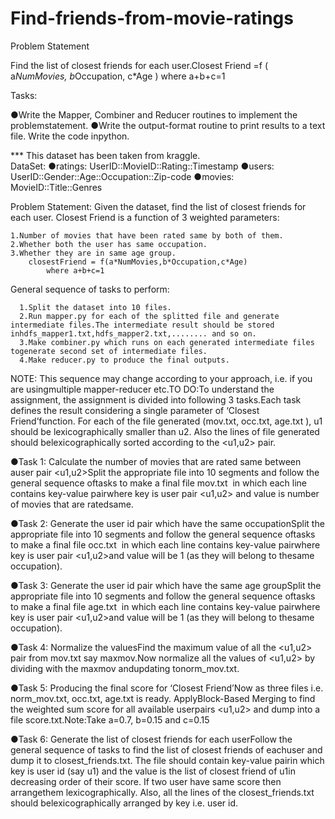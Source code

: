 # Find-friends-from-movie-ratings
Problem Statement

Find the list of closest friends for each user.Closest Friend =f ( a*NumMovies, b*Occupation, c*Age )
where a+b+c=1

Tasks​:

  ●Write the Mapper, Combiner and Reducer routines to implement the problemstatement.
  ●Write the output-format routine to print results to a text file. Write the code inpython.
  
*** This dataset has been taken from kraggle.  
DataSet:
  ●ratings: UserID::MovieID::Rating::Timestamp
  ●users: UserID::Gender::Age::Occupation::Zip-code
  ●movies: MovieID::Title::Genres
  
  
Problem Statement:
  Given the dataset, find the list of closest friends for each user.
  Closest Friend is a function of 3 weighted parameters:
  
    1.Number of movies that have been rated same by both of them.
    2.Whether both the user has same occupation.
    3.Whether they are in same age group.
		closestFriend = f(a*NumMovies,b*Occupation,c*Age)
			where a+b+c=1
    
    
General sequence of tasks to perform:

	  1.Split the dataset into 10 files.
	  2.Run mapper.py for each of the splitted file and generate intermediate files.The intermediate result should be stored inhdfs_mapper1.txt,hdfs_mapper2.txt,........ and so on.
	  3.Make combiner.py which runs on each generated intermediate files togenerate second set of intermediate files.
	  4.Make reducer.py to produce the final outputs.


NOTE: This sequence may change according to your approach, i.e. if you are usingmultiple mapper-reducer etc.TO DO:To understand the assignment, the assignment is divided into following 3 tasks.Each task defines the result considering a single parameter of ‘Closest Friend’function. ​For each of the file generated (mov.txt, occ.txt, age.txt ), u1 should be
lexicographically smaller than u2. Also the lines of file generated should belexicographically sorted according to the <u1,u2> pair.

●Task 1: Calculate the number of movies that are rated same between auser pair <u1,u2>Split the appropriate file into 10 segments and follow the general sequence oftasks to make a final file ​mov.txt ​ in which each line contains key-value pairwhere key is user pair <u1,u2> and value is number of movies that are ratedsame.

●Task 2: Generate the user id pair which have the same occupationSplit the appropriate file into 10 segments and follow the general sequence oftasks to make a final file ​occ.txt ​ in which each line contains key-value pairwhere key is user pair <u1,u2>​​and value will be 1 (as they will belong to thesame occupation).

●Task 3: Generate the user id pair which have the same age groupSplit the appropriate file into 10 segments and follow the general sequence oftasks to make a final file ​age.txt ​ in which each line contains key-value pairwhere key is user pair <u1,u2>​​and value will be 1 (as they will belong to thesame occupation).

●Task 4: Normalize the valuesFind the maximum value of all the <u1,u2> pair from mov.txt say ​maxmov​.Now normalize all the values of <u1,u2> by dividing with the ​maxmov​ andupdating to ​norm_mov.txt​.

●Task 5: Producing the final score for ‘Closest Friend’Now as three files i.e. norm_mov.txt, occ.txt, age.txt is ready. ApplyBlock-Based Merging to find the weighted sum score for all available userpairs <u1,u2> and dump into a file ​score.txt​.Note:​​Take a=0.7, b=0.15 and c=0.15

●Task 6: Generate the list of closest friends for each userFollow the general sequence of tasks to find the list of closest friends of eachuser and dump it to closest_friends.txt. The file should contain key-value pairin which key is user id (say u1) and the value is the list of closest friend of u1in decreasing order of their score. If two user have same score then arrangethem lexicographically. Also, all the lines of the closest_friends.txt should belexicographically arranged by key i.e. user id.
